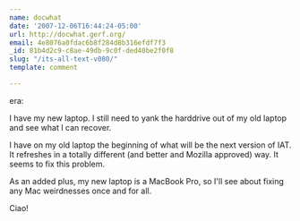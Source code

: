 ```yaml
---
name: docwhat
date: '2007-12-06T16:44:24-05:00'
url: http://docwhat.gerf.org/
email: 4e8076a0fdac6b8f284d8b316efdf7f3
_id: 81b4d2c9-c8ae-49db-9c0f-ded40be2f0f8
slug: "/its-all-text-v080/"
template: comment

---
```


era:

I have my new laptop.  I still need to yank the harddrive out of my old laptop and see what I can recover.

I have on my old laptop the beginning of what will be the next version of IAT.  It refreshes in a totally different (and better and Mozilla approved) way.  It seems to fix this problem.

As an added plus, my new laptop is a MacBook Pro, so I'll see about fixing any Mac weirdnesses once and for all.

Ciao!
